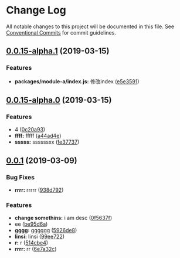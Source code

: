 # Change Log

All notable changes to this project will be documented in this file.
See [Conventional Commits](https://conventionalcommits.org) for commit guidelines.

## [0.0.15-alpha.1](https://github.com/linsi123/lerna-demo/compare/v0.0.15-alpha.0...v0.0.15-alpha.1) (2019-03-15)


### Features

* **packages/module-a/index.js:** 修改index ([e5e3591](https://github.com/linsi123/lerna-demo/commit/e5e3591))





## [0.0.15-alpha.0](https://github.com/linsi123/lerna-demo/compare/v0.2.0...v0.0.15-alpha.0) (2019-03-15)


### Features

* 4 ([0c20a93](https://github.com/linsi123/lerna-demo/commit/0c20a93))
* **ffff:** fffff ([a44ad4e](https://github.com/linsi123/lerna-demo/commit/a44ad4e))
* **sssss:** ssssssxx ([fe37737](https://github.com/linsi123/lerna-demo/commit/fe37737))





## [0.0.1](https://github.com/linsi123/lerna-demo/compare/v0.0.14...v0.0.1) (2019-03-09)


### Bug Fixes

* **rrrr:** rrrrr ([938d792](https://github.com/linsi123/lerna-demo/commit/938d792))


### Features

* **change somethins:** i am desc ([0f5637f](https://github.com/linsi123/lerna-demo/commit/0f5637f))
* ee ([be95d6a](https://github.com/linsi123/lerna-demo/commit/be95d6a))
* **gggg:** gggggg ([5926de8](https://github.com/linsi123/lerna-demo/commit/5926de8))
* **linsi:** linsi ([99ee722](https://github.com/linsi123/lerna-demo/commit/99ee722))
* **r:** r ([514cbe4](https://github.com/linsi123/lerna-demo/commit/514cbe4))
* **rrrr:** rr ([6e7a32c](https://github.com/linsi123/lerna-demo/commit/6e7a32c))

